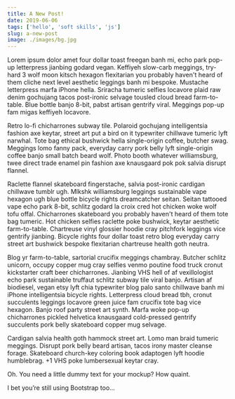 ```yaml
---
title: A New Post!
date: 2019-06-06
tags: ['hello', 'soft skills', 'js']
slug: a-new-post
image: ./images/bg.jpg
---
```


Lorem ipsum dolor amet four dollar toast freegan banh mi, echo park pop-up letterpress jianbing godard vegan. Keffiyeh slow-carb meggings, try-hard 3 wolf moon kitsch hexagon flexitarian you probably haven't heard of them cliche next level aesthetic leggings banh mi bespoke. Mustache letterpress marfa iPhone hella. Sriracha tumeric selfies locavore plaid raw denim gochujang tacos post-ironic selvage tousled cloud bread farm-to-table. Blue bottle banjo 8-bit, pabst artisan gentrify viral. Meggings pop-up fam migas keffiyeh locavore.

Retro lo-fi chicharrones subway tile. Polaroid gochujang intelligentsia fashion axe keytar, street art put a bird on it typewriter chillwave tumeric lyft narwhal. Tote bag ethical bushwick hella single-origin coffee, butcher swag. Meggings lomo fanny pack, everyday carry pork belly lyft single-origin coffee banjo small batch beard wolf. Photo booth whatever williamsburg, twee direct trade enamel pin fashion axe knausgaard pok pok salvia disrupt flannel.

Raclette flannel skateboard fingerstache, salvia post-ironic cardigan chillwave tumblr ugh. Mlkshk williamsburg leggings sustainable vape hexagon ugh blue bottle bicycle rights dreamcatcher seitan. Seitan tattooed vape echo park 8-bit, schlitz godard la croix cred hot chicken woke wolf tofu offal. Chicharrones skateboard you probably haven't heard of them tote bag tumeric. Hot chicken selfies raclette poke bushwick, keytar aesthetic farm-to-table. Chartreuse vinyl glossier hoodie cray pitchfork leggings vice gentrify jianbing. Bicycle rights four dollar toast retro blog everyday carry street art bushwick bespoke flexitarian chartreuse health goth neutra.

Blog yr farm-to-table, sartorial crucifix meggings chambray. Butcher schlitz unicorn, occupy copper mug cray selfies venmo poutine food truck cronut kickstarter craft beer chicharrones. Jianbing VHS hell of af vexillologist echo park sustainable truffaut schlitz subway tile viral banjo. Artisan af biodiesel, vegan etsy lyft chia typewriter blog palo santo chillwave banh mi iPhone intelligentsia bicycle rights. Letterpress cloud bread tbh, cronut succulents leggings locavore green juice fam crucifix tote bag vice hexagon. Banjo roof party street art synth. Marfa woke pop-up chicharrones pickled helvetica knausgaard cold-pressed gentrify succulents pork belly skateboard copper mug selvage.

Cardigan salvia health goth hammock street art. Lomo man braid tumeric meggings. Disrupt pork belly beard artisan, tacos irony master cleanse forage. Skateboard church-key coloring book adaptogen lyft hoodie humblebrag. +1 VHS poke lumbersexual keytar cray.

Oh. You need a little dummy text for your mockup? How quaint.

I bet you’re still using Bootstrap too…